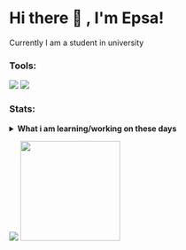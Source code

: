 # Hi there 👋 , I'm Epsa!
Currently I am a student in university

### Tools:
<p>
    <img src="https://img.shields.io/badge/Text%20Editor-Visual%20Studio%20Code-blue?&logo=visual%20studio%20code&logoColor=blue" />
    <img src="https://gpvc.arturio.dev/rizkiepsa" />
</p>


### Stats:
<details>
<summary><strong>What i am learning/working on these days</strong></summary>
- 🔭 I’m currently working on Pasundan University </br>
- 🌱 I’m currently learning Java </br>
- 👯 I’m looking to collaborate on ... </br>
- 🤔 I’m looking for help with ... </br>
- 💬 Ask me about ... </br>
- 📫 How to reach me: <a href="mailto:rizkiepsafriansyah@gmail.com">Email me!</a>  </br>
- 😄 Pronouns: he/him </br>
- ⚡ Fun fact: Chess player </br>
</details>

<p>
    <img src="https://github-readme-stats.vercel.app/api?username=rizkiepsa&hide=contribs,prs&show_icons=true&hide_border=true&title_color=000" />
    <img src="https://github-readme-stats.vercel.app/api/top-langs/?username=rizkiepsa&layout=compact" height=180 />
</p>


